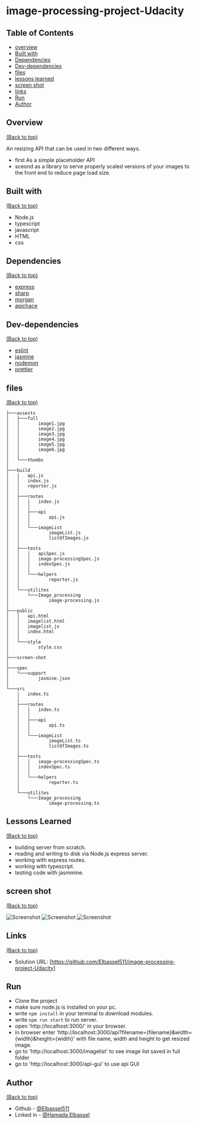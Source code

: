 # image-processing-project-Udacity

## Table of Contents

* [overview](#overview)
* [Built with](#built-with)
* [Dependencies](#dependencies)
* [Dev-dependencies](#dev-dependencies)
* [files](#files)
* [lessons learned](#lessons-learned)
* [screen shot](#screen-shot)
* [links](#links)
* [Run](#run)
* [Author](#author)

## Overview
[(Back to top)](#table-of-contents)

An resizing API that can be used in two different ways.
- first As a simple placeholder API
- sceond as a library to serve properly scaled versions of your images to the front end to reduce page load size.


## Built with
[(Back to top)](#table-of-contents)

- Node.js
- typescript
- javascript
- HTML
- css

## Dependencies
[(Back to top)](#table-of-contents)
- [express](https://expressjs.com/)
- [sharp](https://sharp.pixelplumbing.com/)
- [morgan](https://www.npmjs.com/package/morgan)
- [apichace](https://www.npmjs.com/package/apicache)


## Dev-dependencies
[(Back to top)](#table-of-contents)
- [eslint](https://www.npmjs.com/package/eslint)
- [jasmine](https://jasmine.github.io/)
- [nodemon](https://www.npmjs.com/package/nodemon)
- [prettier](https://www.npmjs.com/package/prettier)



## files
[(Back to top)](#table-of-contents)
```
├───assests
│   ├───full
│   │       image1.jpg
│   │       image2.jpg
│   │       image3.jpg
│   │       image4.jpg
│   │       image5.jpg
│   │       image6.jpg
│   │
│   └───thumbs
│
├───build
│   │   api.js
│   │   index.js
│   │   reporter.js
│   │
│   ├───routes
│   │   │   index.js
│   │   │
│   │   ├───api
│   │   │       api.js
│   │   │
│   │   └───imageList
│   │           imageList.js
│   │           listOfImages.js
│   │
│   ├───tests
│   │   │   apiSpec.js
│   │   │   image-processingSpec.js
│   │   │   indexSpec.js
│   │   │
│   │   └───helpers
│   │           reporter.js
│   │
│   └───utilites
│       └───Image_processing
│               image-processing.js
│
├───public
│   │   api.html
│   │   imagelist.html
│   │   imagelist.js
│   │   index.html
│   │
│   └───style
│           style.css
│
├───screen-shot
│
├───spec
│   └───support
│           jasmine.json
│
└───src
    │   index.ts
    │
    ├───routes
    │   │   index.ts
    │   │
    │   ├───api
    │   │       api.ts
    │   │
    │   └───imageList
    │           imageList.ts
    │           listOfImages.ts
    │
    ├───tests
    │   │   image-processingSpec.ts
    │   │   indexSpec.ts
    │   │
    │   └───helpers
    │           reporter.ts
    │
    └───utilites
        └───Image_processing
                image-processing.ts
```

## Lessons Learned
[(Back to top)](#table-of-contents)
- building server from scratch.
- reading and writing to disk via Node.js express server.
- working with express routes.
- working with typescript.
- testing code with jasmmine.
   

## screen shot
[(Back to top)](#table-of-contents)

![Screenshot](./screen-shot/rootScreenShot.png)
![Screenshot](./screen-shot/apiGui.png)
![Screenshot](./screen-shot/imageList.png)


## Links
[(Back to top)](#table-of-contents)

- Solution URL: [https://github.com/Elbassel511/image-processing-project-Udacity]


## Run

- Clone the project
- make sure node.js is installed on your pc.
- write ```npm install``` in your terminal to download modules. 
- write ```npm run start``` to run server.
- open 'http://localhost:3000/' in your browser.
- in browser enter 'http://localhost:3000/api?filename={filename}&width={width}&height={width}' with file name, width  and height to get resized image.
- go to 'http://localhost:3000/imagelist' to see image list saved in full folder
- go to 'http://localhost:3000/api-gui' to use api GUI

## Author
[(Back to top)](#table-of-contents)

- Github - [@Elbassel511](https://github.com/Elbassel511)
- Linked in - [@Hamada Elbassel](https://www.linkedin.com/in/hamadaelbassel/)






